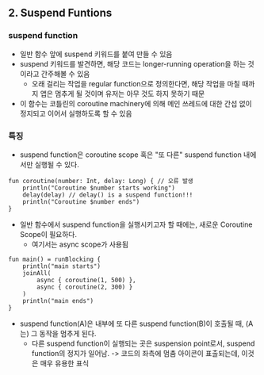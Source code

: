 ## 2. Suspend Funtions

### suspend function
* 일반 함수 앞에 suspend 키워드를 붙여 만들 수 있음
* suspend 키워드를 발견하면, 해당 코드는 longer-running operation을 하는 것이라고 간주해볼 수 있음
  * 오래 걸리는 작업을 regular function으로 정의한다면, 해당 작업을 마칠 때까지 앱은 멈추게 될 것이며 유저는 아무 것도 하지 못하기 때문
* 이 함수는 코틀린의 coroutine machinery에 의해 메인 쓰레드에 대한 간섭 없이 정지되고 이어서 실행하도록 할 수 있음

### 특징
* suspend function은 coroutine scope 혹은 "또 다른" suspend function 내에서만 실행될 수 있다.
```
fun coroutine(number: Int, delay: Long) { // 오류 발생
    println("Coroutine $number starts working")
    delay(delay) // delay() is a suspend function!!!
    println("Coroutine $number ends")
}
```

* 일반 함수에서 suspend function을 실행시키고자 할 때에는, 새로운 Coroutine Scope이 필요하다.
  * 여기서는 async scope가 사용됨
```
fun main() = runBlocking {
    println("main starts")
    joinAll(
        async { coroutine(1, 500) },
        async { coroutine(2, 300) }
    )
    println("main ends")
}
```

* suspend function(A)은 내부에 또 다른 suspend function(B)이 호출될 때, (A는) 그 동작을 멈추게 된다.
  * 다른 suspend function이 실행되는 곳은 suspension point로서, suspend function의 정지가 일어남. -> 코드의 좌측에 멈춤 아이콘이 표출되는데, 이것은 매우 유용한 표식
